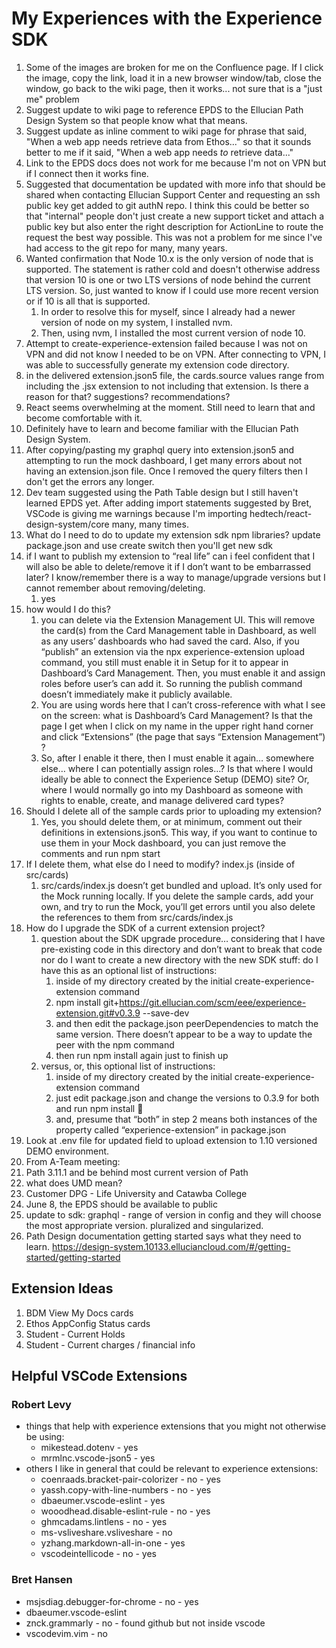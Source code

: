 # My Experiences with the Experience SDK

1. Some of the images are broken for me on the Confluence page. If I click the image, copy the link, load it in a new browser window/tab, close the window, go back to the wiki page, then it works... not sure that is a "just me" problem
2. Suggest update to wiki page to reference EPDS to the Ellucian Path Design System so that people know what that means.
3. Suggest update as inline comment to wiki page for phrase that said, "When a web app needs retrieve data from Ethos..." so that it sounds better to me if it said, "When a web app needs *to* retrieve data..."
4. Link to the EPDS docs does not work for me because I'm not on VPN but if I connect then it works fine.
5. Suggested that documentation be updated with more info that should be shared when contacting Ellucian Support Center and requesting an ssh public key get added to git authN repo. I think this could be better so that "internal" people don't just create a new support ticket and attach a public key but also enter the right description for ActionLine to route the request the best way possible. This was not a problem for me since I've had access to the git repo for many, many years.
6. Wanted confirmation that Node 10.x is the only version of node that is supported. The statement is rather cold and doesn't otherwise address that version 10 is one or two LTS versions of node behind the current LTS version. So, just wanted to know if I could use more recent version or if 10 is all that is supported.
   1. In order to resolve this for myself, since I already had a newer version of node on my system, I installed nvm.
   2. Then, using nvm, I installed the most current version of node 10.
7. Attempt to create-experience-extension failed because I was not on VPN and did not know I needed to be on VPN. After connecting to VPN, I was able to successfully generate my extension code directory.
8. in the delivered extension.json5 file, the cards.source values range from including the .jsx extension to not including that extension. Is there a reason for that? suggestions? recommendations?
9. React seems overwhelming at the moment. Still need to learn that and become comfortable with it.
10. Definitely have to learn and become familiar with the Ellucian Path Design System.
11. After copying/pasting my graphql query into extension.json5 and attempting to run the mock dashboard, I get many errors about not having an extension.json file. Once I removed the query filters then I don't get the errors any longer. 
12. Dev team suggested using the Path Table design but I still haven't learned EPDS yet. After adding import statements suggested by Bret, VSCode is giving me warnings because I'm importing hedtech/react-design-system/core many, many times.
13. What do I need to do to update my extension sdk npm libraries? update package.json and use create switch then you'll get new sdk
14. if I want to publish my extension to “real life” can i feel confident that I will also be able to delete/remove it if I don’t want to be embarrassed later? I know/remember there is a way to manage/upgrade versions but I cannot remember about removing/deleting. 
    1.  yes
15. how would I do this? 
    1.  you can delete via the Extension Management UI. This will remove the card(s) from the Card Management table in Dashboard, as well as any users’ dashboards who had saved the card.  Also, if you “publish” an extension via the npx experience-extension upload command, you still must enable it in Setup for it to appear in Dashboard’s Card Management. Then, you must enable it and assign roles before user’s can add it. So running the publish command doesn’t immediately make it publicly available.
    2.  You are using words here that I can’t cross-reference with what I see on the screen: what is Dashboard’s Card Management? Is that the page I get when I click on my name in the upper right hand corner and click “Extensions” (the page that says “Extension Management”) ?
    3.  So, after I enable it there, then I must enable it again… somewhere else… where I can potentially assign roles…? Is that where I would ideally be able to connect the Experience Setup (DEMO) site? Or, where I would normally go into my Dashboard as someone with rights to enable, create, and manage delivered card types?
16. Should I delete all of the sample cards prior to uploading my extension? 
    1.  Yes, you should delete them, or at minimum, comment out their definitions in extensions.json5.  This way, if you want to continue to use them in your Mock dashboard, you can just remove the comments and run npm start
17. If I delete them, what else do I need to modify? index.js (inside of src/cards)
    1.  src/cards/index.js  doesn’t get bundled and upload. It’s only used for the Mock running locally. If you delete the sample cards, add your own, and try to run the Mock, you’ll get errors until you also delete the references to them from src/cards/index.js
18. How do I upgrade the SDK of a current extension project? 
    1.  question about the SDK upgrade procedure… considering that I have pre-existing code in this directory and don’t want to break that code nor do I want to create a new directory with the new SDK stuff: do I have this as an optional list of instructions:
        1.  inside of my directory created by the initial create-experience-extension command
        2.  npm install git+https://git.ellucian.com/scm/eee/experience-extension.git#v0.3.9 --save-dev
        3.  and then edit the package.json peerDependencies to match the same version. There doesn’t appear to be a way to update the peer with the npm command
        4.  then run npm install again just to finish up
    2.  versus, or, this optional list of instructions:
        1.  inside of my directory created by the initial create-experience-extension command
        2.  just edit package.json and change the versions to 0.3.9 for both and run npm install :slightly_smiling_face:
        3.  and, presume that “both” in step 2 means both instances of the property called “experience-extension” in package.json
19. Look at .env file for updated field to upload extension to 1.10 versioned DEMO environment.
20. From A-Team meeting:
  1. Path 3.11.1 and be behind most current version of Path
  2. what does UMD mean? 
  3. Customer DPG - Life University and Catawba College
  4. June 8, the EPDS should be available to public
  5. update to sdk: graphql - range of version in config and they will choose the most appropriate version. pluralized and singularized. 
  6. Path Design documentation getting started says what they need to learn. https://design-system.10133.elluciancloud.com/#/getting-started/getting-started



## Extension Ideas 

1. BDM View My Docs cards
2. Ethos AppConfig Status cards
3. Student - Current Holds
4. Student - Current charges / financial info

## Helpful VSCode Extensions

### Robert Levy

* things that help with experience extensions that you might not otherwise be using:
  * mikestead.dotenv - yes
  * mrmlnc.vscode-json5 - yes
* others I like in general that could be relevant to experience extensions:
  * coenraads.bracket-pair-colorizer - no - yes
  * yassh.copy-with-line-numbers - no - yes
  * dbaeumer.vscode-eslint - yes
  * wooodhead.disable-eslint-rule - no - yes
  * ghmcadams.lintlens - no - yes
  * ms-vsliveshare.vsliveshare - no
  * yzhang.markdown-all-in-one - yes
  * vscodeintellicode - no - yes

### Bret Hansen

* msjsdiag.debugger-for-chrome - no - yes
* dbaeumer.vscode-eslint
* znck.grammarly - no - found github but not inside vscode
* vscodevim.vim - no


